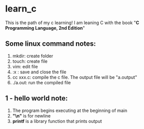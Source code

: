# learn_c
This is the path of my c learning!
I am leaning C with the book "**C Programming Language, 2nd Edition**"

## Some linux command notes:

1. mkdir: create folder
2. touch: create file
3. vim: edit file
4. :x : save and close the file
5. cc xxx.c: compile the c file. The output file will be "a.output"
6. ./a.out: run the compiled file

## 1 - hello world note:
1. The program begins executing at the beginning of main
2. **"\n"** is for newline
3. **printf** is a library function that prints output 
